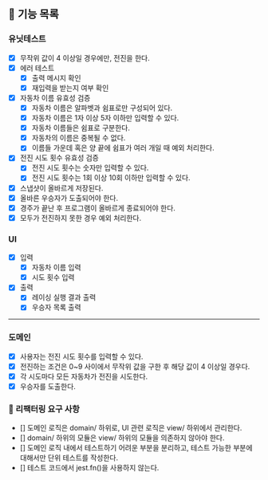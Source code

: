 ## 🚀 기능 목록

### 유닛테스트

- [x] 무작위 값이 4 이상일 경우에만, 전진을 한다.
- [x] 에러 테스트
  - [x] 출력 메시지 확인
  - [x] 재입력을 받는지 여부 확인
- [x] 자동차 이름 유효성 검증
  - [x] 자동차 이름은 알파벳과 쉼표로만 구성되어 있다.
  - [x] 자동차 이름은 1자 이상 5자 이하만 입력할 수 있다.
  - [x] 자동차 이름들은 쉼표로 구분한다.
  - [x] 자동차의 이름은 중복될 수 없다.
  - [x] 이름들 가운데 혹은 양 끝에 쉼표가 여러 개일 때 예외 처리한다.
- [x] 전진 시도 횟수 유효성 검증
  - [x] 전진 시도 횟수는 숫자만 입력할 수 있다.
  - [x] 전진 시도 횟수는 1회 이상 10회 이하만 입력할 수 있다.
- [x] 스냅샷이 올바르게 저장된다.
- [x] 올바른 우승자가 도출되어야 한다.
- [x] 경주가 끝난 후 프로그램이 올바르게 종료되어야 한다.
- [x] 모두가 전진하지 못한 경우 예외 처리한다.

### UI

- [x] 입력
  - [x] 자동차 이름 입력
  - [x] 시도 횟수 입력
- [x] 출력
  - [x] 레이싱 실행 결과 출력
  - [x] 우승자 목록 출력

---

### 도메인

- [x] 사용자는 전진 시도 횟수를 입력할 수 있다.
- [x] 전진하는 조건은 0~9 사이에서 무작위 값을 구한 후 해당 값이 4 이상일 경우다.
- [x] 각 시도마다 모든 자동차가 전진을 시도한다.
- [x] 우승자를 도출한다.

### 🎯 리팩터링 요구 사항

- [] 도메인 로직은 domain/ 하위로, UI 관련 로직은 view/ 하위에서 관리한다.
- [] domain/ 하위의 모듈은 view/ 하위의 모듈을 의존하지 않아야 한다.
- [] 도메인 로직 내에서 테스트하기 어려운 부분을 분리하고, 테스트 가능한 부분에 대해서만 단위 테스트를 작성한다.
- [] 테스트 코드에서 jest.fn()을 사용하지 않는다.
